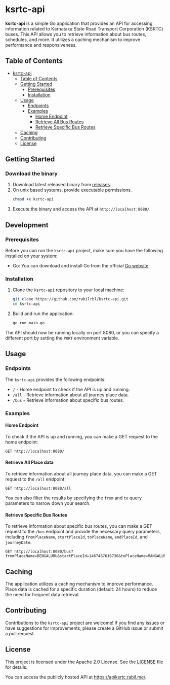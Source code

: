 # ksrtc-api

**ksrtc-api** is a simple Go application that provides an API for accessing information related to Karnataka State Road Transport Corporation (KSRTC) buses. This API allows you to retrieve information about bus routes, schedules, and more. It utilizes a caching mechanism to improve performance and responsiveness.

## Table of Contents
- [ksrtc-api](#ksrtc-api)
  - [Table of Contents](#table-of-contents)
  - [Getting Started](#getting-started)
    - [Prerequisites](#prerequisites)
    - [Installation](#installation)
  - [Usage](#usage)
    - [Endpoints](#endpoints)
    - [Examples](#examples)
      - [Home Endpoint](#home-endpoint)
      - [Retrieve All Bus Routes](#retrieve-all-bus-routes)
      - [Retrieve Specific Bus Routes](#retrieve-specific-bus-routes)
  - [Caching](#caching)
  - [Contributing](#contributing)
  - [License](#license)

## Getting Started

### Download the binary

1. Download latest released binary from [releases](https://github.com/rabilrbl/ksrtc-api/releases/latest).
2. On unix based systems, provide executable permissions.
   ```bash
   chmod +x ksrtc-api
   ```
3. Execute the binary and access the API at `http://localhost:8080/`.

## Development

### Prerequisites

Before you can run the `ksrtc-api` project, make sure you have the following installed on your system:

- Go: You can download and install Go from the official [Go website](https://golang.org/doc/install).

### Installation

1. Clone the `ksrtc-api` repository to your local machine:

   ```bash
   git clone https://github.com/rabilrbl/ksrtc-api.git
   cd ksrtc-api
   ```

2. Build and run the application:

   ```bash
   go run main.go
   ```

The API should now be running locally on port 8080, or you can specify a different port by setting the `PORT` environment variable.

## Usage

### Endpoints

The `ksrtc-api` provides the following endpoints:

- `/` - Home endpoint to check if the API is up and running.
- `/all` - Retrieve information about all journey place data.
- `/bus` - Retrieve information about specific bus routes.

### Examples

#### Home Endpoint

To check if the API is up and running, you can make a GET request to the home endpoint:

```http
GET http://localhost:8080/
```

#### Retrieve All Place data

To retrieve information about all journey place data, you can make a GET request to the `/all` endpoint:

```http
GET http://localhost:8080/all
```

You can also filter the results by specifying the `from` and `to` query parameters to narrow down your search.

#### Retrieve Specific Bus Routes

To retrieve information about specific bus routes, you can make a GET request to the `/bus` endpoint and provide the necessary query parameters, including `fromPlaceName`, `startPlaceId`, `toPlaceName`, `endPlaceId`, and `journeyDate`.

```http
GET http://localhost:8080/bus?fromPlaceName=BENGALURU&startPlaceId=1467467616730&toPlaceName=MANGALURU&endPlaceId=1467464668557&journeyDate=26/10/2023
```

## Caching

The application utilizes a caching mechanism to improve performance. Place data is cached for a specific duration (default: 24 hours) to reduce the need for frequent data retrieval.

## Contributing

Contributions to the `ksrtc-api` project are welcome! If you find any issues or have suggestions for improvements, please create a GitHub issue or submit a pull request.

## License

This project is licensed under the Apache 2.0 License. See the [LICENSE](LICENSE) file for details.

You can access the publicly hosted API at https://apiksrtc.rabil.me/.
